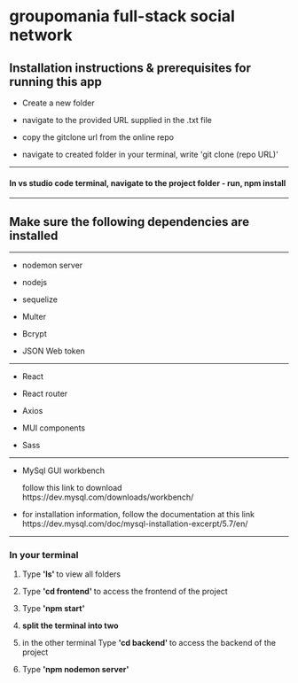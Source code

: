 # groupomania full-stack social network

<h2>Installation instructions & prerequisites for running this app </h3>

<ul>
  <li><p>  Create a new folder <p></li>
  <li><p> navigate to the provided URL supplied in the .txt file </p></li>
  <li><p> copy the gitclone url from the online repo </p></li>
  <li><p> navigate to created folder in your terminal, write 'git clone (repo URL)'</p></li>
</ul>

<hr>

<h4>In vs studio code terminal, navigate to the project folder - run, npm install </h4> 
<hr></hr>

<h2>Make sure the following dependencies are installed</h2>
<hr>

<ul>
  <li><p>nodemon server</p></li>
  <li><p>nodejs</p></li>
  <li><p>sequelize</p></li>
  <li><p>Multer</p></li>
  <li><p>Bcrypt</p></li>
  <li><p>JSON Web token</p></li>
</ul>

<hr>
<ul>
  <li><p>React</p></li>
  <li><p>React router</p></li>
  <li><p>Axios</p></li>
  <li><p>MUI components</p></li>
  <li><p>Sass</p></li>
</ul>

<hr>

<ul>
  <li><p>MySql GUI workbench</p> follow this link to download https://dev.mysql.com/downloads/workbench/</p></li>
  <li><p>for installation information, follow the documentation at this link https://dev.mysql.com/doc/mysql-installation-excerpt/5.7/en/</p></li>
</ul>

<hr>

<h3>In your terminal </h3>

<ol>
  <li><p>Type <strong> 'ls' </strong> to view all folders</p></li>
  <li><p>Type <strong> 'cd frontend' </strong> to access the frontend of the project</p></li>
  <li><p>Type <strong> 'npm start' </strong></p></li>
  <li><p><strong> split the terminal into two </strong></p></li>
  <li><p>in the other terminal Type <strong> 'cd backend' </strong> to access the backend of the project</p></li>
  <li><p>Type <strong> 'npm nodemon server' </strong></li>
</ol>
  
 
  

 
